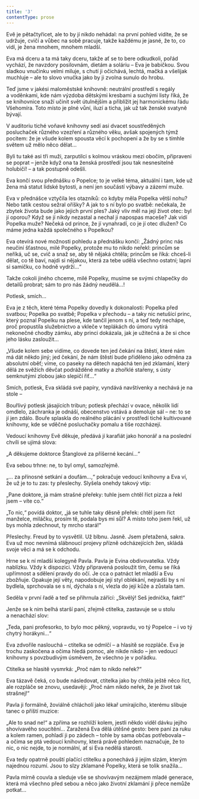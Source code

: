 ```yaml
---
title: '3'
contentType: prose
---
```


  

Evě je pětačtyřicet, ale to by jí nikdo nehádal: na první pohled vidíte, že se udržuje, cvičí a vůbec na sobě pracuje, takže každému je jasné, že to, co vidí, je žena mnohem, mnohem mladší.

Eva má dceru a ta má taky dceru, takže ať se to bere odkudkoli, pořád vychází, že navzdory posilovnám, dietám a soláriu – Eva je babičkou. Svou sladkou vnučinku velmi miluje, s chutí ji očichává, lechtá, mačká a všelijak muchluje – ale to slovo vnučka jako by ji zvolna sunulo do hrobu.

Teď jsme v jakési maloměstské knihovně: neutrální prostředí s regály a voděnkami, kde nám výzdoba dětskými kresbami a suchými listy říká, že se knihovnice snaží učinit svět útulnějším a přiblížit jej harmonickému řádu Všehomíra. Toto místo je plné vůní, iluzí a ticha, jak už tak ženské svatyně bývají.

V auditoriu tiché voňavé knihovny sedí asi dvacet soustředěných posluchaček různého vzezření a různého věku, avšak spojených týmž pocitem: že je všude kolem spousta věcí k pochopení a že by se s tímhle světem už mělo něco dělat…

Byli tu také asi tři muži, zarputilci s kolmou vráskou mezi obočím, připraveni se poprat – jenže když ona ta ženská prostředí jsou tak nesnesitelně holubičí! – a tak postupně odešli.

Eva končí svou přednášku o Popelce; to je velké téma, aktuální i tam, kde už žena má statut lidské bytosti, a není jen součástí výbavy a zázemí muže.

Eva v přednášce vztyčila les otazníků: co kdyby měla Popelka větší nohu? Nebo tatík cestou sežral oříšky? A jak to s ní bylo po svatbě: nečekala, že zbytek života bude jako jejich první ples? Jaký vliv měl na její život otec: byl jí oporou? Když se jí nikdy nezastal a nechal ji napospas maceše? Jak vidí Popelka muže? Nečeká od prince, že jí vynahradí, co je jí otec dlužen? Co máme jedna každá společného s Popelkou?

Eva otevírá nové možnosti pohledu a přednášku končí: „Žádný princ nás neučiní šťastnou, milé Popelky, protože mu to nikdo neřekl: princům se neříká, uč se, cvič a snaž se, aby tě nějaká chtěla; princům se říká: chceš-li dělat, co tě baví, najdi si nějakou, která za tebe udělá všechno ostatní; lapni si samičku, co hodně vydrží…“

Takže cokoli jiného chceme, milé Popelky, musíme se svými chlapečky do detailů probrat; sám to pro nás žádný neudělá…!

Potlesk, smích…

Eva je z těch, které téma Popelky dovedly k dokonalosti: Popelka před svatbou; Popelka po svatbě; Popelka v přechodu – a taky nic netušící princ, který poznal Popelku na plese, kde tančil jenom s ní, a teď tedy nechápe, proč propustila služebnictvo a vkleče v teplákách do úmoru vytírá nekonečné chodby zámku, aby princi dokázala, jak je užitečná a že si chce jeho lásku zasloužit…

„Všude kolem sebe vidíme, co dovede ten jed čekání na štěstí, které nám má dát někdo jiný; jed čekání, že nám štěstí bude přiděleno jako odměna za absolutní oběť; víme, co paseky na dětech napáchá ten jed zklamání, který dělá ze svěžích děvčat podrážděné matky a zhořklé stařeny, s ústy semknutými zlobou jako slepičí řiť…“

Smích, potlesk, Eva skládá své papíry, vyndává navštívenky a nechává je na stole –

Bouřlivý potlesk jásajících tribun; potlesk přechází v ovace, několik lidí omdlelo, záchranka je odnáší, obecenstvo vstává a demoluje sál – ne: to se jí jen zdálo. Bouře splaskla do reálného plácání v prostředí tiché kultivované knihovny, kde se vděčné posluchačky pomalu a tiše rozcházejí.

Vedoucí knihovny Evě děkuje, předává jí karafiát jako honorář a na poslední chvíli se ujímá slova:

„A děkujeme doktorce Štanglové za příšerné kecání…“

Eva sebou trhne: ne, to byl omyl, samozřejmě.

„… za přínosné setkání a doufám…,“ pokračuje vedoucí knihovny a Eva ví, že už je to tu zas: ty přeslechy. Slyšela onehdy takový vtip:

„Pane doktore, já mám strašné přeřeky: tuhle jsem chtěl říct pizza a řekl jsem – víte co.“

„To nic,“ povídá doktor, „já se tuhle taky děsně přeřek: chtěl jsem říct manželce, miláčku, prosím tě, podala bys mi sůl? A místo toho jsem řekl, už bys mohla zdechnout, ty mrcho stará!“

Přeslechy. Freud by to vysvětlil. Už blbnu. Jasně. Jsem přetažená, sakra. Eva už moc nevnímá slábnoucí projevy přízně odcházejících žen, skládá svoje věci a má se k odchodu.

Hrne se k ní mladší kolegyně Pavla. Pavla je Evina obdivovatelka. Vždy nablízku. Vždy k dispozici. Vždy připravená posloužit tím, čemu se říká upřímnost a sdělení pravdy do očí. Je cca o patnáct let mladší a Evu zbožňuje. Opakuje její věty, napodobuje její styl oblékání, nejradši by s ní bydlela, sprchovala se s ní, dýchala s ní, vlezla do její kůže a zůstala tam.

Seděla v první řadě a teď se přihrnula zářící: „Skvělý! Seš jednička, fakt!“

Jenže se k nim belhá starší paní, zřejmě ctitelka, zastavuje se u stolu a nenachází slov:

„Teda, pani profesorko, to bylo moc pěkný, vopravdu, vo tý Popelce – i vo tý chytrý horákyni…“

Eva zdvořile naslouchá – ctitelka se odmlčí – a hlasitě se rozpláče. Eva je trochu zaskočena a očima hledá pomoc, ale nikde nikdo – jen vedoucí knihovny s povzbudivým úsměvem, že všechno je v pořádku.

Ctitelka se hlasitě vysmrká: „Proč nám to nikdo neřek?“

Eva tázavě čeká, co bude následovat, ctitelka jako by chtěla ještě něco říct, ale rozpláče se znovu, usedavěji: „Proč nám nikdo neřek, že je život tak strašnej!“

Pavla ji formálně, žoviálně chlácholí jako lékař umírajícího, kterému slibuje tanec o příští muzice:

„Ale to snad ne!“ a zpříma se rozhlíží kolem, jestli někdo viděl dávku jejího shovívavého soucítění… Zaražená Eva dělá útěšné gesto: bere paní za ruku a kolem ramen, pohladí ji po zádech – tohle by sama občas potřebovala – a očima se ptá vedoucí knihovny, která právě pohledem naznačuje, že to nic, o nic nejde, to je normální, ať si Eva nedělá starosti.

Eva tedy opatrně pouští plačící ctitelku a ponechává ji jejím slzám, kterým najednou rozumí. Jsou to slzy zklamané Popelky, která se tolik snažila…

Pavla mírně couvla a sleduje vše se shovívavým nezájmem mladé generace, která má všechno před sebou a něco jako životní zklamání ji přece nemůže potkat…
